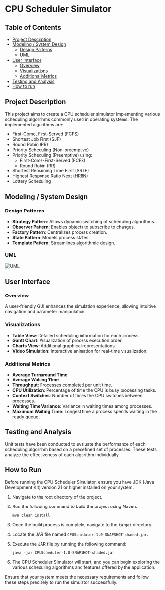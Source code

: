 # CPU Scheduler Simulator

## Table of Contents

- [Project Description](#project-description)
- [Modeling / System Design](#modeling--system-design)
    - [Design Patterns](#design-patterns)
    - [UML](#uml)
- [User Interface](#user-interface)
    - [Overview](#overview)
    - [Visualizations](#visualizations)
    - [Additional Metrics](#additional-metrics)
- [Testing and Analysis](#testing-and-analysis)
- [How to run](#how-to-run)

## Project Description

This project aims to create a CPU scheduler simulator implementing various scheduling algorithms commonly used in operating systems. The implemented algorithms are:

- First-Come, First-Served (FCFS)
- Shortest Job First (SJF)
- Round Robin (RR)
- Priority Scheduling (Non-preemptive)
- Priority Scheduling (Preemptive) using:
    - First-Come-First-Served (FCFS)
    - Round Robin (RR)
- Shortest Remaining Time First (SRTF)
- Highest Response Ratio Next (HRRN)
- Lottery Scheduling



## Modeling / System Design

### Design Patterns

- **Strategy Pattern**: Allows dynamic switching of scheduling algorithms.
- **Observer Pattern**: Enables objects to subscribe to changes.
- **Factory Pattern**: Centralizes process creation.
- **State Pattern**: Models process states.
- **Template Pattern**: Streamlines algorithmic design.

### UML
![UML](./images/uml.png)


## User Interface

### Overview

A user-friendly GUI enhances the simulation experience, allowing intuitive navigation and parameter manipulation.

### Visualizations

- **Table View**: Detailed scheduling information for each process.
- **Gantt Chart**: Visualization of process execution order.
- **Charts View**: Additional graphical representations.
- **Video Simulation**: Interactive animation for real-time visualization.

### Additional Metrics

- **Average Turnaround Time**
- **Average Waiting Time**
- **Throughput**: Processes completed per unit time.
- **CPU Utilization**: Percentage of time the CPU is busy processing tasks.
- **Context Switches**: Number of times the CPU switches between processes.
- **Waiting Time Variance**: Variance in waiting times among processes.
- **Maximum Waiting Time**: Longest time a process spends waiting in the ready queue.


## Testing and Analysis

Unit tests have been conducted to evaluate the performance of each scheduling algorithm based on a predefined set of processes. These tests analyze the effectiveness of each algorithm individually.


## How to Run

Before running the CPU Scheduler Simulator, ensure you have JDK (Java Development Kit) version 21 or higher installed on your system.

1. Navigate to the root directory of the project.
2. Run the following command to build the project using Maven:

    ```
    mvn clean install
    ```

3. Once the build process is complete, navigate to the `target` directory.
4. Locate the JAR file named `CPUScheduler-1.0-SNAPSHOT-shaded.jar`.
5. Execute the JAR file by running the following command:

    ```
    java -jar CPUScheduler-1.0-SNAPSHOT-shaded.jar
    ```

6. The CPU Scheduler Simulator will start, and you can begin exploring the various scheduling algorithms and features offered by the application.

Ensure that your system meets the necessary requirements and follow these steps precisely to run the simulator successfully.



